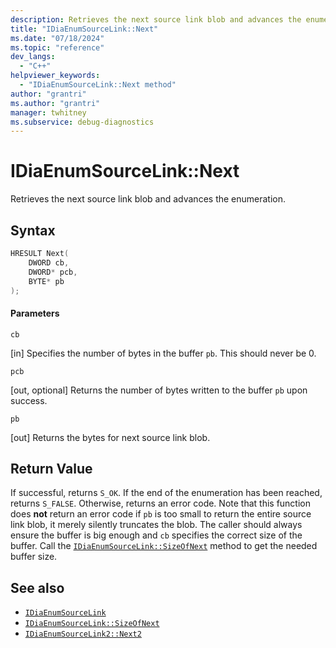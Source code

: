 ```yaml
---
description: Retrieves the next source link blob and advances the enumeration. 
title: "IDiaEnumSourceLink::Next"
ms.date: "07/18/2024"
ms.topic: "reference"
dev_langs:
  - "C++"
helpviewer_keywords:
  - "IDiaEnumSourceLink::Next method"
author: "grantri"
ms.author: "grantri"
manager: twhitney
ms.subservice: debug-diagnostics
---
```


# IDiaEnumSourceLink::Next

Retrieves the next source link blob and advances the enumeration.

## Syntax

```c++
HRESULT Next(
    DWORD cb,
    DWORD* pcb,
    BYTE* pb
);
```

#### Parameters

 `cb`

[in] Specifies the number of bytes in the buffer `pb`. This should never be 0.

 `pcb`

[out, optional] Returns the number of bytes written to the buffer `pb` upon success.

 `pb`

[out] Returns the bytes for next source link blob.

## Return Value

If successful, returns `S_OK`. If the end of the enumeration has been reached, returns `S_FALSE`. Otherwise, returns an error code. Note that this function does **not** return an error code if `pb` is too small to return the entire source link blob, it merely silently truncates the blob. The caller should always ensure the buffer is big enough and `cb` specifies the correct size of the buffer. Call the [`IDiaEnumSourceLink::SizeOfNext`](../../debugger/debug-interface-access/idiaenumsourcelink-sizeofnext.md) method to get the needed buffer size.

## See also

- [`IDiaEnumSourceLink`](../../debugger/debug-interface-access/idiaenumsourcelink.md)
- [`IDiaEnumSourceLink::SizeOfNext`](../../debugger/debug-interface-access/idiaenumsourcelink-sizeofnext.md)
- [`IDiaEnumSourceLink2::Next2`](../../debugger/debug-interface-access/idiaenumsourcelink2-next2.md)
